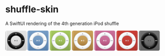 # shuffle-skin

A SwiftUI rendering of the 4th generation iPod shuffle

<p float="left">
    <img src="screenshots/silver.png" width=13%/>
    <img src="screenshots/blue.png" width=13%/>
    <img src="screenshots/green.png" width=13%/>
    <img src="screenshots/orange.png" width=13%/>
    <img src="screenshots/pink.png" width=13%/>
    <img src="screenshots/red.png" width=13%/>
    <img src="screenshots/space gray.png" width=13%/>
</p>
